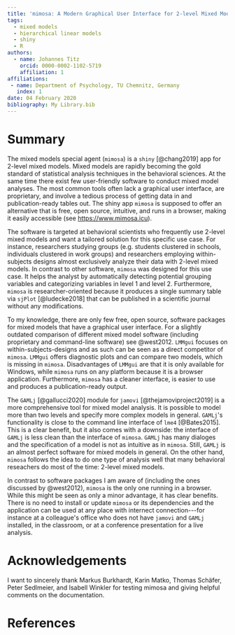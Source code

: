 ```yaml
---
title: 'mimosa: A Modern Graphical User Interface for 2-level Mixed Models'
tags:
  - mixed models
  - hierarchical linear models
  - shiny
  - R
authors:
  - name: Johannes Titz
    orcid: 0000-0002-1102-5719
    affiliation: 1
affiliations:
 - name: Department of Psychology, TU Chemnitz, Germany
   index: 1
date: 04 February 2020
bibliography: My Library.bib
---
```


# Summary
The mixed models special agent (``mimosa``) is a ``shiny`` [@chang2019] app for 2-level mixed models. Mixed models are rapidly becoming the gold standard of statistical analysis techniques in the behavioral sciences. At the same time there exist few user-friendly software to conduct mixed model analyses. The most common tools often lack a graphical user interface, are proprietary, and involve a tedious process of getting data in and publication-ready tables out. The shiny app ``mimosa`` is supposed to offer an alternative that is free, open source, intuitive, and runs in a browser, making it easily accessible (see https://www.mimosa.icu).

The software is targeted at behavioral scientists who frequently use 2-level mixed models and want a tailored solution for this specific use case. For instance, researchers studying groups (e.g. students clustered in schools, individuals clustered in work groups) and researchers employing within-subjects designs almost exclusively analyze their data with 2-level mixed models. In contrast to other software, ``mimosa`` was designed for this use case. It helps the analyst by automatically detecting potential grouping variables and categorizing variables in level 1 and level 2. Furthermore, ``mimosa`` is researcher-oriented because it produces a single summary table via ``sjPlot`` [@ludecke2018] that can be published in a scientific journal without any modifications.

To my knowledge, there are only few free, open source, software packages for mixed models that have a graphical user interface. For a slightly outdated comparison of different mixed model software (including proprietary and command-line software) see @west2012. ``LMMgui`` focuses on within-subjects-designs and as such can be seen as a direct competitor of ``mimosa``. ``LMMgui`` offers diagnostic plots and can compare two models, which is missing in ``mimosa``. Disadvantages of ``LMMgui`` are that it is only available for Windows, while ``mimosa`` runs on any platform because it is a browser application. Furthermore, ``mimosa`` has a cleaner interface, is easier to use and produces a publication-ready output.

The ``GAMLj`` [@gallucci2020] module for ``jamovi`` [@thejamoviproject2019] is a more comprehensive tool for mixed model analysis. It is possible to model more than two levels and specify more complex models in general. ``GAMLj``'s functionality is close to the command line interface of ``lme4`` [@Bates2015]. This is a clear benefit, but it also comes with a downside: the interface of ``GAMLj`` is less clean than the interface of ``mimosa``. ``GAMLj`` has many dialoges and the specification of a model is not as intuitive as in ``mimosa``. Still, ``GAMLj`` is an almost perfect software for mixed models in general. On the other hand, ``mimosa`` follows the idea to do one type of analysis well that many behavioral reseachers do most of the time: 2-level mixed models.

In contrast to software packages I am aware of (including the ones discussed by @west2012), ``mimosa`` is the only one running in a browser. While this might be seen as only a minor advantage, it has clear benefits. There is no need to install or update ``mimosa`` or its dependencies and the application can be used at any place with internect connection---for instance at a colleague's office who does not have ``jamovi`` and ``GAMLj`` installed, in the classroom, or at a conference presentation for a live analysis.

# Acknowledgements
I want to sincerely thank Markus Burkhardt, Karin Matko, Thomas Schäfer, Peter Sedlmeier, and Isabell Winkler for testing mimosa and giving helpful comments on the documentation.

# References
